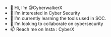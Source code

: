- 👋 Hi, I’m @CyberwalkerX
- 👀 I’m interested in Cyber Security
- 🌱 I’m currently learning the tools used in SOC.
- 💞️ I’m looking to collaborate on cybersecurity
- 📫 Reach me on Insta : CyberX

<!---
CyberwalkerX/CyberwalkerX is a ✨ special ✨ repository because its `README.md` (this file) appears on your GitHub profile.
You can click the Preview link to take a look at your changes.
--->
